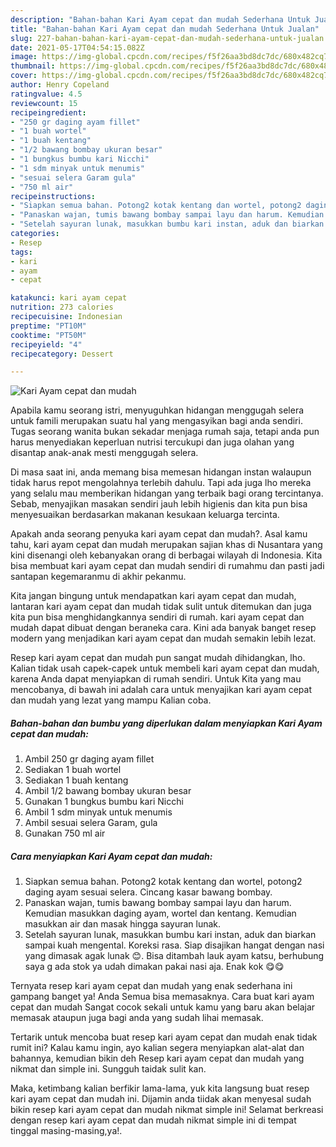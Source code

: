 ```yaml
---
description: "Bahan-bahan Kari Ayam cepat dan mudah Sederhana Untuk Jualan"
title: "Bahan-bahan Kari Ayam cepat dan mudah Sederhana Untuk Jualan"
slug: 227-bahan-bahan-kari-ayam-cepat-dan-mudah-sederhana-untuk-jualan
date: 2021-05-17T04:54:15.082Z
image: https://img-global.cpcdn.com/recipes/f5f26aa3bd8dc7dc/680x482cq70/kari-ayam-cepat-dan-mudah-foto-resep-utama.jpg
thumbnail: https://img-global.cpcdn.com/recipes/f5f26aa3bd8dc7dc/680x482cq70/kari-ayam-cepat-dan-mudah-foto-resep-utama.jpg
cover: https://img-global.cpcdn.com/recipes/f5f26aa3bd8dc7dc/680x482cq70/kari-ayam-cepat-dan-mudah-foto-resep-utama.jpg
author: Henry Copeland
ratingvalue: 4.5
reviewcount: 15
recipeingredient:
- "250 gr daging ayam fillet"
- "1 buah wortel"
- "1 buah kentang"
- "1/2 bawang bombay ukuran besar"
- "1 bungkus bumbu kari Nicchi"
- "1 sdm minyak untuk menumis"
- "sesuai selera Garam gula"
- "750 ml air"
recipeinstructions:
- "Siapkan semua bahan. Potong2 kotak kentang dan wortel, potong2 daging ayam sesuai selera. Cincang kasar bawang bombay."
- "Panaskan wajan, tumis bawang bombay sampai layu dan harum. Kemudian masukkan daging ayam, wortel dan kentang. Kemudian masukkan air dan masak hingga sayuran lunak."
- "Setelah sayuran lunak, masukkan bumbu kari instan, aduk dan biarkan sampai kuah mengental. Koreksi rasa. Siap disajikan hangat dengan nasi yang dimasak agak lunak 😊. Bisa ditambah lauk ayam katsu, berhubung saya g ada stok ya udah dimakan pakai nasi aja. Enak kok 😋😋"
categories:
- Resep
tags:
- kari
- ayam
- cepat

katakunci: kari ayam cepat 
nutrition: 273 calories
recipecuisine: Indonesian
preptime: "PT10M"
cooktime: "PT50M"
recipeyield: "4"
recipecategory: Dessert

---
```



![Kari Ayam cepat dan mudah](https://img-global.cpcdn.com/recipes/f5f26aa3bd8dc7dc/680x482cq70/kari-ayam-cepat-dan-mudah-foto-resep-utama.jpg)

Apabila kamu seorang istri, menyuguhkan hidangan menggugah selera untuk famili merupakan suatu hal yang mengasyikan bagi anda sendiri. Tugas seorang  wanita bukan sekadar menjaga rumah saja, tetapi anda pun harus menyediakan keperluan nutrisi tercukupi dan juga olahan yang disantap anak-anak mesti menggugah selera.

Di masa  saat ini, anda memang bisa memesan hidangan instan walaupun tidak harus repot mengolahnya terlebih dahulu. Tapi ada juga lho mereka yang selalu mau memberikan hidangan yang terbaik bagi orang tercintanya. Sebab, menyajikan masakan sendiri jauh lebih higienis dan kita pun bisa menyesuaikan berdasarkan makanan kesukaan keluarga tercinta. 



Apakah anda seorang penyuka kari ayam cepat dan mudah?. Asal kamu tahu, kari ayam cepat dan mudah merupakan sajian khas di Nusantara yang kini disenangi oleh kebanyakan orang di berbagai wilayah di Indonesia. Kita bisa membuat kari ayam cepat dan mudah sendiri di rumahmu dan pasti jadi santapan kegemaranmu di akhir pekanmu.

Kita jangan bingung untuk mendapatkan kari ayam cepat dan mudah, lantaran kari ayam cepat dan mudah tidak sulit untuk ditemukan dan juga kita pun bisa menghidangkannya sendiri di rumah. kari ayam cepat dan mudah dapat dibuat dengan beraneka cara. Kini ada banyak banget resep modern yang menjadikan kari ayam cepat dan mudah semakin lebih lezat.

Resep kari ayam cepat dan mudah pun sangat mudah dihidangkan, lho. Kalian tidak usah capek-capek untuk membeli kari ayam cepat dan mudah, karena Anda dapat menyiapkan di rumah sendiri. Untuk Kita yang mau mencobanya, di bawah ini adalah cara untuk menyajikan kari ayam cepat dan mudah yang lezat yang mampu Kalian coba.

<!--inarticleads1-->

##### Bahan-bahan dan bumbu yang diperlukan dalam menyiapkan Kari Ayam cepat dan mudah:

1. Ambil 250 gr daging ayam fillet
1. Sediakan 1 buah wortel
1. Sediakan 1 buah kentang
1. Ambil 1/2 bawang bombay ukuran besar
1. Gunakan 1 bungkus bumbu kari Nicchi
1. Ambil 1 sdm minyak untuk menumis
1. Ambil sesuai selera Garam, gula
1. Gunakan 750 ml air




<!--inarticleads2-->

##### Cara menyiapkan Kari Ayam cepat dan mudah:

1. Siapkan semua bahan. Potong2 kotak kentang dan wortel, potong2 daging ayam sesuai selera. Cincang kasar bawang bombay.
1. Panaskan wajan, tumis bawang bombay sampai layu dan harum. Kemudian masukkan daging ayam, wortel dan kentang. Kemudian masukkan air dan masak hingga sayuran lunak.
1. Setelah sayuran lunak, masukkan bumbu kari instan, aduk dan biarkan sampai kuah mengental. Koreksi rasa. Siap disajikan hangat dengan nasi yang dimasak agak lunak 😊. Bisa ditambah lauk ayam katsu, berhubung saya g ada stok ya udah dimakan pakai nasi aja. Enak kok 😋😋




Ternyata resep kari ayam cepat dan mudah yang enak sederhana ini gampang banget ya! Anda Semua bisa memasaknya. Cara buat kari ayam cepat dan mudah Sangat cocok sekali untuk kamu yang baru akan belajar memasak ataupun juga bagi anda yang sudah lihai memasak.

Tertarik untuk mencoba buat resep kari ayam cepat dan mudah enak tidak rumit ini? Kalau kamu ingin, ayo kalian segera menyiapkan alat-alat dan bahannya, kemudian bikin deh Resep kari ayam cepat dan mudah yang nikmat dan simple ini. Sungguh taidak sulit kan. 

Maka, ketimbang kalian berfikir lama-lama, yuk kita langsung buat resep kari ayam cepat dan mudah ini. Dijamin anda tiidak akan menyesal sudah bikin resep kari ayam cepat dan mudah nikmat simple ini! Selamat berkreasi dengan resep kari ayam cepat dan mudah nikmat simple ini di tempat tinggal masing-masing,ya!.

